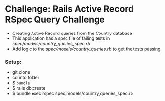 # Challenge: Rails Active Record RSpec Query Challenge

- Creating Active Record queries from the Country database
- This application has a spec file of failing tests in *spec/models/country_queries_spec.rb*
- Add logic to the *spec/models/country_queries.rb* to get the tests passing

### Setup:
- git clone
- cd into folder
- $ `bundle`
- $ rails db:create
- $ bundle exec rspec spec/models/country_queries_spec.rb

